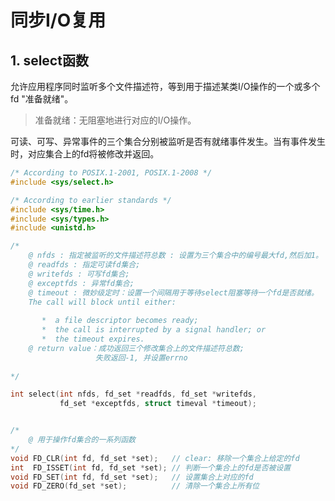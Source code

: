 # 同步I/O复用

## 1. select函数

允许应用程序同时监听多个文件描述符，等到用于描述某类I/O操作的一个或多个fd "准备就绪"。

>   准备就绪：无阻塞地进行对应的I/O操作。

可读、可写、异常事件的三个集合分别被监听是否有就绪事件发生。当有事件发生时，对应集合上的fd将被修改并返回。

```c
/* According to POSIX.1-2001, POSIX.1-2008 */
#include <sys/select.h>

/* According to earlier standards */
#include <sys/time.h>
#include <sys/types.h>
#include <unistd.h>

/*
	@ nfds : 指定被监听的文件描述符总数 : 设置为三个集合中的编号最大fd,然后加1。
	@ readfds : 指定可读fd集合;
	@ writefds : 可写fd集合;
	@ exceptfds : 异常fd集合;
	@ timeout : 微妙级定时：设置一个间隔用于等待select阻塞等待一个fd是否就绪。
	The call will block until either:
	
       *  a file descriptor becomes ready;
       *  the call is interrupted by a signal handler; or
       *  the timeout expires.
	@ return value：成功返回三个修改集合上的文件描述符总数;
				   失败返回-1, 并设置errno
	
*/

int select(int nfds, fd_set *readfds, fd_set *writefds,
           fd_set *exceptfds, struct timeval *timeout);


/*
	@ 用于操作fd集合的一系列函数
*/
void FD_CLR(int fd, fd_set *set);	// clear: 移除一个集合上给定的fd
int  FD_ISSET(int fd, fd_set *set);	// 判断一个集合上的fd是否被设置
void FD_SET(int fd, fd_set *set);	// 设置集合上对应的fd
void FD_ZERO(fd_set *set);			// 清除一个集合上所有位

```

